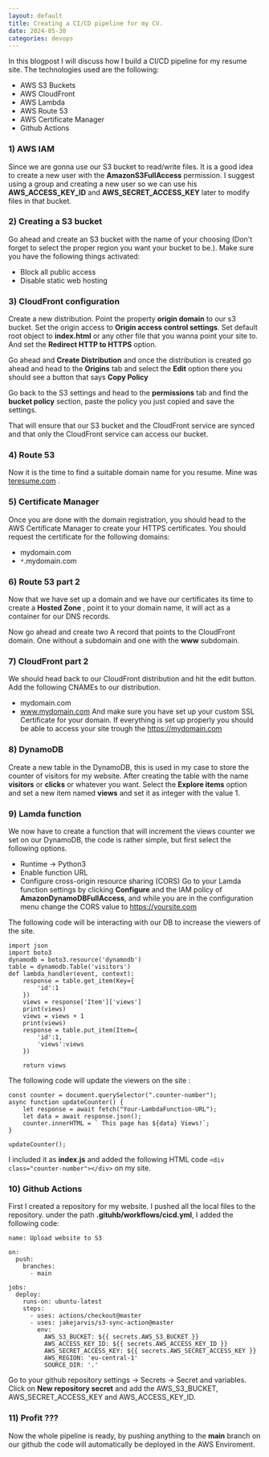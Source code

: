 ```yaml
---
layout: default
title: Creating a CI/CD pipeline for my CV.
date: 2024-05-30
categories: devops
---
```


In this blogpost I will discuss how I build a CI/CD pipeline for my resume site.
The technologies used are the following:
- AWS S3 Buckets
- AWS CloudFront
- AWS Lambda
- AWS Route 53
- AWS Certificate Manager
- Github Actions


### 1) AWS IAM
Since we are gonna use our S3 bucket to read/write files. 
It is a good idea to create a new user with the **AmazonS3FullAccess** permission. 
I suggest using a group and creating a new user so we can use his **AWS_ACCESS_KEY_ID** and **AWS_SECRET_ACCESS_KEY** later to modify files in that bucket.

### 2) Creating a S3 bucket
Go ahead and create an S3 bucket with the name of your choosing (Don't forget to select the proper region you want your bucket to be.). 
Make sure you have the following things activated:
- Block all public access
- Disable static web hosting

### 3) CloudFront configuration
Create a new distribution. Point the property **origin domain** to our s3 bucket.
Set the origin access to **Origin access control settings**.
Set default root object to **index.html** or any other file that you wanna point your site to.
And set the **Redirect HTTP to HTTPS** option.

Go ahead and **Create Distribution** and once the distribution is created go ahead and head to the **Origins** tab and select the **Edit** option there you should see a button that says **Copy Policy** 

Go back to the S3 settings and head to the **permissions** tab and find the **bucket policy** section, paste the policy you just copied and save the settings.

That will ensure that our S3 bucket and the CloudFront service are synced and that only the CloudFront service can access our bucket.


### 4) Route 53
Now it is the time to find a suitable domain name for you resume. Mine was [teresume.com](https://teresume.com) . 

### 5) Certificate Manager
Once you are done with the domain registration, you should head to the AWS Certificate Manager to create your HTTPS certificates.
You should request the certificate for the following domains:
- mydomain.com
- `*`.mydomain.com
### 6) Route 53 part 2
Now that we have set up a domain and we have our certificates its time to create a **Hosted Zone** , point it to your domain name, it will act as a container for our DNS records.

Now go ahead and create two A record that points to the CloudFront domain.
One without a subdomain and one with the **www** subdomain.

### 7) CloudFront part 2
We should head back to our CloudFront distribution and hit the edit button.
Add the following CNAMEs to our distribution.
- mydomain.com
- www.mydomain.com
And make sure you have set up your custom SSL Certificate for your domain.
If everything is set up properly you should be able to access your site trough the https://mydomain.com

### 8) DynamoDB

Create a new table in the DynamoDB, this is used in my case to store the counter of visitors for my website.
After creating the table with the name **visitors** or **clicks** or whatever you want.
Select the **Explore items** option and set a new item named **views** and set it as integer with the value 1.

### 9) Lamda function
We now have to create a function that will increment the views counter we set on our DynamoDB, the code is rather simple, but first select the following options.
- Runtime -> Python3
- Enable function URL
- Configure cross-origin resource sharing (CORS)
Go to your Lamda function settings by clicking **Configure** and the IAM policy of **AmazonDynamoDBFullAccess**, and while you are in the configuration menu change the CORS value to  https://yoursite.com

The following code will be interacting with our DB to increase the viewers of the site.
```
import json
import boto3
dynamodb = boto3.resource('dynamodb')
table = dynamodb.Table('visitors')
def lambda_handler(event, context):
    response = table.get_item(Key={
        'id':1
    })
    views = response['Item']['views']
    print(views)
    views = views + 1
    print(views)
    response = table.put_item(Item={
        'id':1,
        'views':views
    })
    
    return views
```

The following code will update the viewers on the site :
```
const counter = document.querySelector(".counter-number");  
async function updateCounter() {  
    let response = await fetch("Your-LambdaFunction-URL");  
    let data = await response.json();  
    counter.innerHTML = ` This page has ${data} Views!`;  
}  
  
updateCounter();
```

I included it as **index.js** and added the following HTML code ````<div class="counter-number"></div>```` on my site.

### 10) Github Actions

First I created a repository for my website. 
I pushed all the local files to the repository.
under the path **.gituhb/workflows/cicd.yml**, I added the following code:
```
name: Upload website to S3  
  
on:  
  push:  
    branches:  
      - main  
  
jobs:  
  deploy:  
    runs-on: ubuntu-latest  
    steps:  
      - uses: actions/checkout@master  
      - uses: jakejarvis/s3-sync-action@master  
        env:  
          AWS_S3_BUCKET: ${{ secrets.AWS_S3_BUCKET }}  
          AWS_ACCESS_KEY_ID: ${{ secrets.AWS_ACCESS_KEY_ID }}  
          AWS_SECRET_ACCESS_KEY: ${{ secrets.AWS_SECRET_ACCESS_KEY }}  
          AWS_REGION: 'eu-central-1'  
          SOURCE_DIR: '.'
```

Go to your github repository settings -> Secrets -> Secret and variables.
Click on **New repository secret** and add the AWS_S3_BUCKET, AWS_SECRET_ACCESS_KEY and AWS_ACCESS_KEY_ID.

### 11) Profit ???
Now the whole pipeline is ready, by pushing anything to the **main** branch on our github the code will automatically be deployed in the AWS Enviroment.
